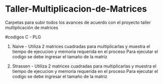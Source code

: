 # Taller-Multiplicacion-de-Matrices
Carpetas para subir todos los avances de acuerdo con el proyecto taller multiplicación de matrices

#codigos C - PLG
1. Naive - Utiliza 2 matrices cuadradas para multiplicarlas y muestra el tiempo de ejecucion y memoria requerida en el proceso
   Para ejecutar el codigo se debe ingresar el tamaño de la matriz
   
3. Strassen - Utiliza 2 matrices cuadradas para multiplicarlas y muestra el tiempo de ejecucion y memoria requerida en el proceso
   Para ejecutar el codigo se debe ingresar el tamaño de la matriz
